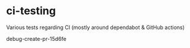 # ci-testing

Various tests regarding CI (mostly around dependabot & GitHub actions)

debug-create-pr-15d6fe
